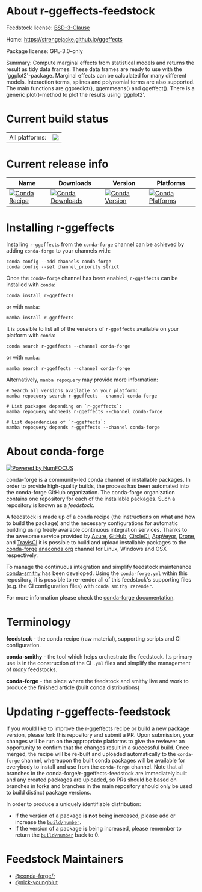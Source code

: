 About r-ggeffects-feedstock
===========================

Feedstock license: [BSD-3-Clause](https://github.com/conda-forge/r-ggeffects-feedstock/blob/main/LICENSE.txt)

Home: https://strengejacke.github.io/ggeffects

Package license: GPL-3.0-only

Summary: Compute marginal effects from statistical models and returns the  result as tidy data frames. These data frames are ready to use with the  'ggplot2'-package. Marginal effects can be calculated for many different  models. Interaction terms, splines and polynomial terms are also supported.  The main functions are ggpredict(), ggemmeans() and ggeffect(). There is a  generic plot()-method to plot the results using 'ggplot2'.

Current build status
====================


<table><tr><td>All platforms:</td>
    <td>
      <a href="https://dev.azure.com/conda-forge/feedstock-builds/_build/latest?definitionId=1181&branchName=main">
        <img src="https://dev.azure.com/conda-forge/feedstock-builds/_apis/build/status/r-ggeffects-feedstock?branchName=main">
      </a>
    </td>
  </tr>
</table>

Current release info
====================

| Name | Downloads | Version | Platforms |
| --- | --- | --- | --- |
| [![Conda Recipe](https://img.shields.io/badge/recipe-r--ggeffects-green.svg)](https://anaconda.org/conda-forge/r-ggeffects) | [![Conda Downloads](https://img.shields.io/conda/dn/conda-forge/r-ggeffects.svg)](https://anaconda.org/conda-forge/r-ggeffects) | [![Conda Version](https://img.shields.io/conda/vn/conda-forge/r-ggeffects.svg)](https://anaconda.org/conda-forge/r-ggeffects) | [![Conda Platforms](https://img.shields.io/conda/pn/conda-forge/r-ggeffects.svg)](https://anaconda.org/conda-forge/r-ggeffects) |

Installing r-ggeffects
======================

Installing `r-ggeffects` from the `conda-forge` channel can be achieved by adding `conda-forge` to your channels with:

```
conda config --add channels conda-forge
conda config --set channel_priority strict
```

Once the `conda-forge` channel has been enabled, `r-ggeffects` can be installed with `conda`:

```
conda install r-ggeffects
```

or with `mamba`:

```
mamba install r-ggeffects
```

It is possible to list all of the versions of `r-ggeffects` available on your platform with `conda`:

```
conda search r-ggeffects --channel conda-forge
```

or with `mamba`:

```
mamba search r-ggeffects --channel conda-forge
```

Alternatively, `mamba repoquery` may provide more information:

```
# Search all versions available on your platform:
mamba repoquery search r-ggeffects --channel conda-forge

# List packages depending on `r-ggeffects`:
mamba repoquery whoneeds r-ggeffects --channel conda-forge

# List dependencies of `r-ggeffects`:
mamba repoquery depends r-ggeffects --channel conda-forge
```


About conda-forge
=================

[![Powered by
NumFOCUS](https://img.shields.io/badge/powered%20by-NumFOCUS-orange.svg?style=flat&colorA=E1523D&colorB=007D8A)](https://numfocus.org)

conda-forge is a community-led conda channel of installable packages.
In order to provide high-quality builds, the process has been automated into the
conda-forge GitHub organization. The conda-forge organization contains one repository
for each of the installable packages. Such a repository is known as a *feedstock*.

A feedstock is made up of a conda recipe (the instructions on what and how to build
the package) and the necessary configurations for automatic building using freely
available continuous integration services. Thanks to the awesome service provided by
[Azure](https://azure.microsoft.com/en-us/services/devops/), [GitHub](https://github.com/),
[CircleCI](https://circleci.com/), [AppVeyor](https://www.appveyor.com/),
[Drone](https://cloud.drone.io/welcome), and [TravisCI](https://travis-ci.com/)
it is possible to build and upload installable packages to the
[conda-forge](https://anaconda.org/conda-forge) [anaconda.org](https://anaconda.org/)
channel for Linux, Windows and OSX respectively.

To manage the continuous integration and simplify feedstock maintenance
[conda-smithy](https://github.com/conda-forge/conda-smithy) has been developed.
Using the ``conda-forge.yml`` within this repository, it is possible to re-render all of
this feedstock's supporting files (e.g. the CI configuration files) with ``conda smithy rerender``.

For more information please check the [conda-forge documentation](https://conda-forge.org/docs/).

Terminology
===========

**feedstock** - the conda recipe (raw material), supporting scripts and CI configuration.

**conda-smithy** - the tool which helps orchestrate the feedstock.
                   Its primary use is in the construction of the CI ``.yml`` files
                   and simplify the management of *many* feedstocks.

**conda-forge** - the place where the feedstock and smithy live and work to
                  produce the finished article (built conda distributions)


Updating r-ggeffects-feedstock
==============================

If you would like to improve the r-ggeffects recipe or build a new
package version, please fork this repository and submit a PR. Upon submission,
your changes will be run on the appropriate platforms to give the reviewer an
opportunity to confirm that the changes result in a successful build. Once
merged, the recipe will be re-built and uploaded automatically to the
`conda-forge` channel, whereupon the built conda packages will be available for
everybody to install and use from the `conda-forge` channel.
Note that all branches in the conda-forge/r-ggeffects-feedstock are
immediately built and any created packages are uploaded, so PRs should be based
on branches in forks and branches in the main repository should only be used to
build distinct package versions.

In order to produce a uniquely identifiable distribution:
 * If the version of a package **is not** being increased, please add or increase
   the [``build/number``](https://docs.conda.io/projects/conda-build/en/latest/resources/define-metadata.html#build-number-and-string).
 * If the version of a package **is** being increased, please remember to return
   the [``build/number``](https://docs.conda.io/projects/conda-build/en/latest/resources/define-metadata.html#build-number-and-string)
   back to 0.

Feedstock Maintainers
=====================

* [@conda-forge/r](https://github.com/orgs/conda-forge/teams/r/)
* [@nick-youngblut](https://github.com/nick-youngblut/)

